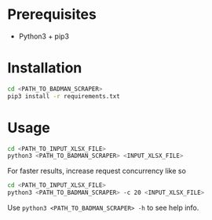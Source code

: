# Prerequisites
* Python3 + pip3

# Installation
```bash
cd <PATH_TO_BADMAN_SCRAPER>
pip3 install -r requirements.txt
```

# Usage
```bash
cd <PATH_TO_INPUT_XLSX_FILE>
python3 <PATH_TO_BADMAN_SCRAPER> <INPUT_XLSX_FILE>
```

For faster results, increase request concurrency like so

```bash
cd <PATH_TO_INPUT_XLSX_FILE>
python3 <PATH_TO_BADMAN_SCRAPER> -c 20 <INPUT_XLSX_FILE>
```

Use `python3 <PATH_TO_BADMAN_SCRAPER> -h` to see help info.
